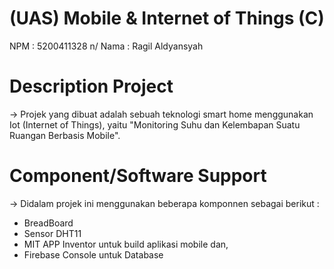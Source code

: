 # (UAS) Mobile & Internet of Things (C)
NPM : 5200411328 n/
Nama : Ragil Aldyansyah


# Description Project
-> Projek yang dibuat adalah sebuah teknologi smart home menggunakan Iot (Internet of Things), 
yaitu "Monitoring Suhu dan Kelembapan Suatu Ruangan Berbasis Mobile".

# Component/Software Support
-> Didalam projek ini menggunakan beberapa komponnen sebagai berikut :
- BreadBoard
- Sensor DHT11
- MIT APP Inventor untuk build aplikasi mobile dan,
- Firebase Console untuk Database


